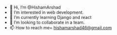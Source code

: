 - 👋 Hi, I’m @HishamArshad
- 👀 I’m interested in web development.
- 🌱 I’m currently learning Django and react 
- 💞️ I’m looking to collaborate in a team.
- 📫 How to reach me= hishamarshad46@gmail.com

<!---
HishamArshad/HishamArshad is a ✨ special ✨ repository because its `README.md` (this file) appears on your GitHub profile.
You can click the Preview link to take a look at your changes.
--->
